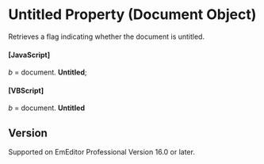 # Untitled Property (Document Object)

Retrieves a flag indicating whether the document is untitled.

#### \[JavaScript\]

_b_ = document. **Untitled**;

#### \[VBScript\]

_b_ = document. **Untitled**

## Version

Supported on EmEditor Professional Version 16.0 or later.
